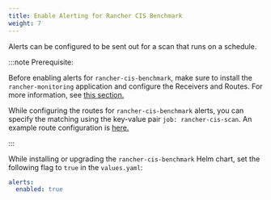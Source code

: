 ```yaml
---
title: Enable Alerting for Rancher CIS Benchmark
weight: 7
---
```


Alerts can be configured to be sent out for a scan that runs on a schedule.

:::note Prerequisite:

Before enabling alerts for `rancher-cis-benchmark`, make sure to install the `rancher-monitoring` application and configure the Receivers and Routes. For more information, see [this section.](../../../reference-guides/monitoring-v2-configuration/receivers.md)

While configuring the routes for `rancher-cis-benchmark` alerts, you can specify the matching using the key-value pair `job: rancher-cis-scan`. An example route configuration is [here.](../../../reference-guides/monitoring-v2-configuration/receivers.md#example-route-config-for-cis-scan-alerts)

:::

While installing or upgrading the `rancher-cis-benchmark` Helm chart, set the following flag to `true` in the `values.yaml`:

```yaml
alerts:
  enabled: true
```